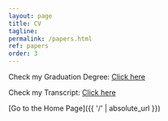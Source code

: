 ```yaml
---
layout: page
title: CV
tagline: 
permalink: /papers.html
ref: papers
order: 3
---
```


[1]: http://i.imgur.com/9I6NRUm.png
[2]: http://i.imgur.com/wWzX9uB.png


Check my Graduation Degree: [Click here](https://drive.google.com/file/d/1x8F5zdIvgR6woTC900FWbr59yn1kvJzY/view?usp=sharing)

Check my Transcript: [Click here](https://drive.google.com/drive/folders/1yEclQ5WF810jgJdiK1qkMAvAu7TUJS83?usp=sharing)




[Go to the Home Page]({{ '/' | absolute_url }})
